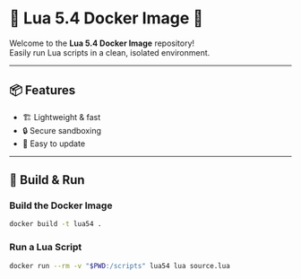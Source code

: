 # 🚀 Lua 5.4 Docker Image 🐳

Welcome to the **Lua 5.4 Docker Image** repository!  
Easily run Lua scripts in a clean, isolated environment.

---

## 📦 Features

- 🏗️ Lightweight & fast
- 🔒 Secure sandboxing
- 🔄 Easy to update

---
## 🐳 Build & Run

### Build the Docker Image

```sh
docker build -t lua54 .
```

### Run a Lua Script

```sh
docker run --rm -v "$PWD:/scripts" lua54 lua source.lua
```